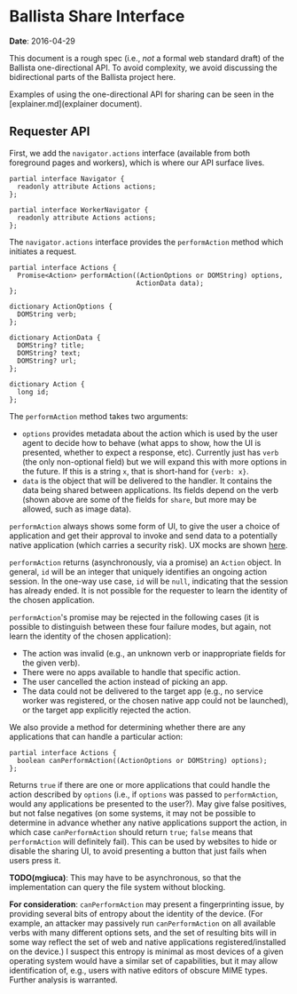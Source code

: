 # Ballista Share Interface

**Date**: 2016-04-29

This document is a rough spec (i.e., *not* a formal web standard draft) of the
Ballista one-directional API. To avoid complexity, we avoid discussing the
bidirectional parts of the Ballista project here.

Examples of using the one-directional API for sharing can be seen in the
[explainer.md](explainer document).

## Requester API

First, we add the `navigator.actions` interface (available from both foreground
pages and workers), which is where our API surface lives.

```WebIDL
partial interface Navigator {
  readonly attribute Actions actions;
};

partial interface WorkerNavigator {
  readonly attribute Actions actions;
};
```

The `navigator.actions` interface provides the `performAction` method which
initiates a request.

```WebIDL
partial interface Actions {
  Promise<Action> performAction((ActionOptions or DOMString) options,
                                ActionData data);
};

dictionary ActionOptions {
  DOMString verb;
};

dictionary ActionData {
  DOMString? title;
  DOMString? text;
  DOMString? url;
};

dictionary Action {
  long id;
};
```

The `performAction` method takes two arguments:
* `options` provides metadata about the action which is used by the user agent
  to decide how to behave (what apps to show, how the UI is presented, whether
  to expect a response, etc). Currently just has `verb` (the only non-optional
  field) but we will expand this with more options in the future. If this is a
  string `x`, that is short-hand for `{verb: x}`.
* `data` is the object that will be delivered to the handler. It contains the
  data being shared between applications. Its fields depend on the verb (shown
  above are some of the fields for `share`, but more may be allowed, such as
  image data).

`performAction` always shows some form of UI, to give the user a choice of
application and get their approval to invoke and send data to a potentially
native application (which carries a security risk). UX mocks are shown
[here](user_flow.md).

`performAction` returns (asynchronously, via a promise) an `Action` object. In
general, `id` will be an integer that uniquely identifies an ongoing action
session. In the one-way use case, `id` will be `null`, indicating that the
session has already ended. It is not possible for the requester to learn the
identity of the chosen application.

`performAction`'s promise may be rejected in the following cases (it is possible
to distinguish between these four failure modes, but again, not learn the
identity of the chosen application):

* The action was invalid (e.g., an unknown verb or inappropriate fields for the
  given verb).
* There were no apps available to handle that specific action.
* The user cancelled the action instead of picking an app.
* The data could not be delivered to the target app (e.g., no service worker was
  registered, or the chosen native app could not be launched), or the target app
  explicitly rejected the action.

We also provide a method for determining whether there are any applications that
can handle a particular action:

```WebIDL
partial interface Actions {
  boolean canPerformAction((ActionOptions or DOMString) options);
};
```

Returns `true` if there are one or more applications that could handle the
action described by `options` (i.e., if `options` was passed to `performAction`,
would any applications be presented to the user?). May give false positives, but
not false negatives (on some systems, it may not be possible to determine in
advance whether any native applications support the action, in which case
`canPerformAction` should return `true`; `false` means that `performAction` will
definitely fail). This can be used by websites to hide or disable the sharing
UI, to avoid presenting a button that just fails when users press it.

**TODO(mgiuca)**: This may have to be asynchronous, so that the implementation
can query the file system without blocking.

**For consideration**: `canPerformAction` may present a fingerprinting issue, by
providing several bits of entropy about the identity of the device. (For
example, an attacker may passively run `canPerformAction` on all available verbs
with many different options sets, and the set of resulting bits will in some way
reflect the set of web and native applications registered/installed on the
device.) I suspect this entropy is minimal as most devices of a given operating
system would have a similar set of capabilities, but it may allow identification
of, e.g., users with native editors of obscure MIME types. Further analysis is
warranted.
